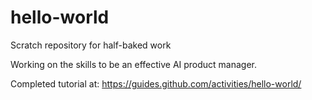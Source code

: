 # hello-world
Scratch repository for half-baked work

Working on the skills to be an effective AI product manager.

Completed tutorial at: https://guides.github.com/activities/hello-world/

